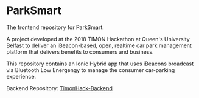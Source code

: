 # ParkSmart

The frontend repository for ParkSmart.

A project developed at the 2018 TIMON Hackathon at Queen's University Belfast to deliver an iBeacon-based, open, realtime car park management platform that delivers benefits to consumers and business.

This repository contains an Ionic Hybrid app that uses iBeacons broadcast via Bluetooth Low Energengy to manage the consumer car-parking experience.

Backend Repository: [TimonHack-Backend](https://github.com/andrew51017/TimonHackBackend)
